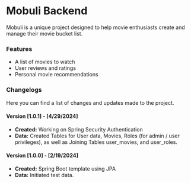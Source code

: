 # Mobuli Backend
Mobuli is a unique project designed to help movie enthusiasts create and manage their movie bucket list.

### Features
- A list of movies to watch
- User reviews and ratings
- Personal movie recommendations

### Changelogs

Here you can find a list of changes and updates made to the project.

#### Version [1.0.1] - [4/29/2024]
- **Created:** Working on Spring Security Authentication
- **Data:** Created Tables for User data, Movies, Roles (for admin / user privileges), as well as Joining Tables user_movies, and user_roles.


#### Version [1.0.0] - [2/19/2024]
- **Created:** Spring Boot template using JPA
- **Data:** Initiated test data.

